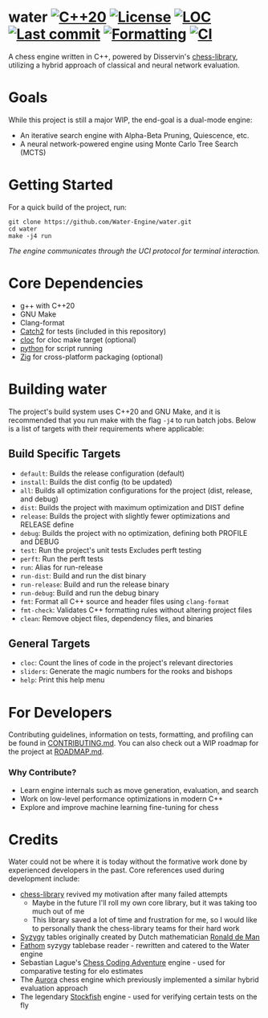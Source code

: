 # water [![C++20](https://img.shields.io/badge/C%2B%2B-20-blue?logo=c%2B%2B&logoColor=white)](https://en.cppreference.com/w/cpp/20.html) [![License](https://img.shields.io/github/license/Water-Engine/water)](LICENSE) [![LOC](https://img.shields.io/endpoint?url=https://raw.githubusercontent.com/Water-Engine/water/loc/.github/loc_badge.json)](https://github.com/Water-Engine/water/actions/workflows/loc.yml) [![Last commit](https://img.shields.io/github/last-commit/Water-Engine/water)](https://github.com/Water-Engine/water) [![Formatting](https://github.com/Water-Engine/water/actions/workflows/format.yml/badge.svg)](https://github.com/Water-Engine/water/actions/workflows/format.yml) [![CI](https://github.com/Water-Engine/water/actions/workflows/ci.yml/badge.svg)](https://github.com/Water-Engine/water/actions/workflows/ci.yml)
A chess engine written in C++, powered by Disservin's [chess-library](https://github.com/Disservin/chess-library), utilizing a hybrid approach of classical and neural network evaluation.

# Goals
While this project is still a major WIP, the end-goal is a dual-mode engine:
- An iterative search engine with Alpha-Beta Pruning, Quiescence, etc.
- A neural network-powered engine using Monte Carlo Tree Search (MCTS)

# Getting Started
For a quick build of the project, run:
```shell
git clone https://github.com/Water-Engine/water.git
cd water
make -j4 run
```

_The engine communicates through the UCI protocol for terminal interaction._

# Core Dependencies
- g++ with C++20
- GNU Make
- Clang-format
- [Catch2](https://github.com/catchorg/Catch2) for tests (included in this repository)
- [cloc](https://github.com/AlDanial/cloc) for cloc make target (optional)
- [python](https://www.python.org/downloads/) for script running
- [Zig](https://ziglang.org/download/) for cross-platform packaging (optional) 

# Building water
The project's build system uses C++20 and GNU Make, and it is recommended that you run make with the flag `-j4` to run batch jobs. Below is a list of targets with their requirements where applicable:

## Build Specific Targets
- `default`: Builds the release configuration (default)
- `install`: Builds the dist config (to be updated)
- `all`: Builds all optimization configurations for the project (dist, release, and debug)
- `dist`: Builds the project with maximum optimization and DIST define
- `release`: Builds the project with slightly fewer optimizations and RELEASE define
- `debug`: Builds the project with no optimization, defining both PROFILE and DEBUG
- `test`: Run the project's unit tests Excludes perft testing
- `perft`: Run the perft tests
- `run`: Alias for run-release
- `run-dist`: Build and run the dist binary
- `run-release`: Build and run the release binary
- `run-debug`: Build and run the debug binary
- `fmt`: Format all C++ source and header files using `clang-format`
- `fmt-check`: Validates C++ formatting rules without altering project files
- `clean`: Remove object files, dependency files, and binaries

## General Targets
- `cloc`: Count the lines of code in the project's relevant directories
- `sliders`: Generate the magic numbers for the rooks and bishops
- `help`: Print this help menu

# For Developers
Contributing guidelines, information on tests, formatting, and profiling can be found in [CONTRIBUTING.md](.github/CONTRIBUTING.md). You can also check out a WIP roadmap for the project at [ROADMAP.md](.github/ROADMAP.md).

### Why Contribute?
- Learn engine internals such as move generation, evaluation, and search  
- Work on low-level performance optimizations in modern C++ 
- Explore and improve machine learning fine-tuning for chess 

# Credits
Water could not be where it is today without the formative work done by experienced developers in the past. Core references used during development include:
- [chess-library](https://github.com/Disservin/chess-library) revived my motivation after many failed attempts
    - Maybe in the future I'll roll my own core library, but it was taking too much out of me
    - This library saved a lot of time and frustration for me, so I would like to personally thank the chess-library teams for their hard work
- [Syzygy](https://www.chessprogramming.org/Syzygy_Bases) tables originally created by Dutch mathematician [Ronald de Man](https://www.chessprogramming.org/Ronald_de_Man)
- [Fathom](https://github.com/jdart1/Fathom) syzygy tablebase reader - rewritten and catered to the Water engine
- Sebastian Lague's [Chess Coding Adventure](https://github.com/SebLague/Chess-Coding-Adventure) engine - used for comparative testing for elo estimates
- The [Aurora](https://github.com/kjljixx/Aurora-Chess-Engine) chess engine which previously implemented a similar hybrid evaluation approach
- The legendary [Stockfish](https://github.com/official-stockfish/Stockfish) engine - used for verifying certain tests on the fly
